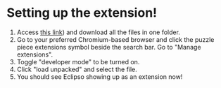 # Setting up the extension!
1. Access [this link](https://drive.google.com/file/d/1wwPRSPVXep2T7qybeQ8pDzR8oeCkpzjt/view?usp=sharing)) and download all the files in one folder.  
2. Go to your preferred Chromium-based browser and click the puzzle piece extensions symbol beside the search bar. Go to "Manage extensions".  
3. Toggle "developer mode" to be turned on.  
4. Click "load unpacked" and select the file.  
5. You should see Eclipso showing up as an extension now!  
